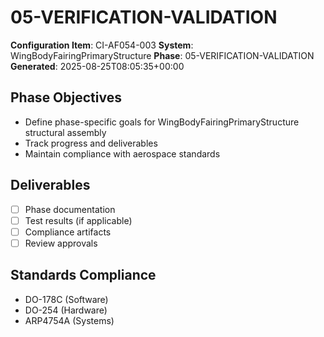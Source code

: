 # 05-VERIFICATION-VALIDATION

**Configuration Item**: CI-AF054-003
**System**: WingBodyFairingPrimaryStructure
**Phase**: 05-VERIFICATION-VALIDATION
**Generated**: 2025-08-25T08:05:35+00:00

## Phase Objectives
- Define phase-specific goals for WingBodyFairingPrimaryStructure structural assembly
- Track progress and deliverables
- Maintain compliance with aerospace standards

## Deliverables
- [ ] Phase documentation
- [ ] Test results (if applicable)
- [ ] Compliance artifacts
- [ ] Review approvals

## Standards Compliance
- DO-178C (Software)
- DO-254 (Hardware)
- ARP4754A (Systems)

